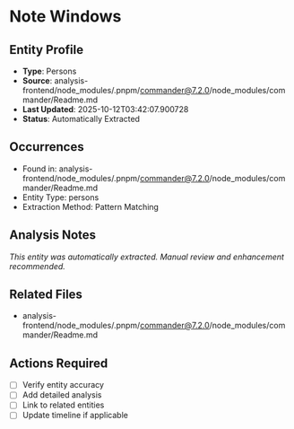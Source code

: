 # Note Windows

## Entity Profile
- **Type**: Persons
- **Source**: analysis-frontend/node_modules/.pnpm/commander@7.2.0/node_modules/commander/Readme.md
- **Last Updated**: 2025-10-12T03:42:07.900728
- **Status**: Automatically Extracted

## Occurrences
- Found in: analysis-frontend/node_modules/.pnpm/commander@7.2.0/node_modules/commander/Readme.md
- Entity Type: persons
- Extraction Method: Pattern Matching

## Analysis Notes
*This entity was automatically extracted. Manual review and enhancement recommended.*

## Related Files
- analysis-frontend/node_modules/.pnpm/commander@7.2.0/node_modules/commander/Readme.md

## Actions Required
- [ ] Verify entity accuracy
- [ ] Add detailed analysis
- [ ] Link to related entities
- [ ] Update timeline if applicable
